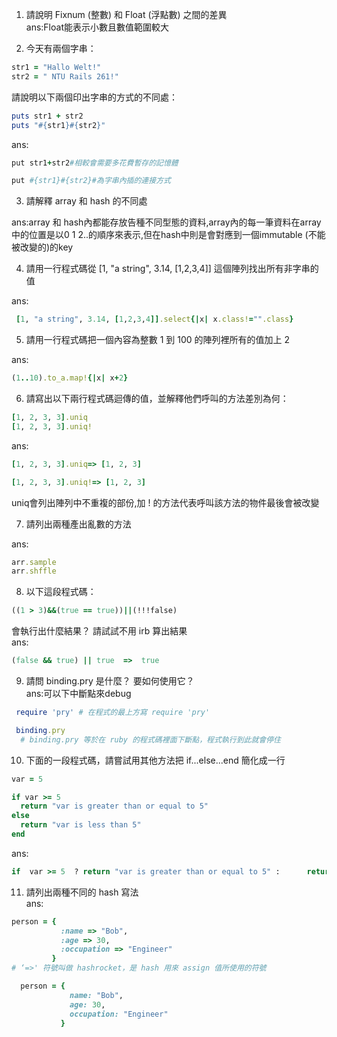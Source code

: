 1. 請說明 Fixnum (整數) 和 Float (浮點數) 之間的差異   
	ans:Float能表示小數且數值範圍較大

2. 今天有兩個字串：
  ```ruby 
  str1 = "Hallo Welt!" 
  str2 = " NTU Rails 261!"
  ```
請說明以下兩個印出字串的方式的不同處：
  ```ruby
  puts str1 + str2
  puts "#{str1}#{str2}"
  ```
  ans:
  ```ruby 
  put str1+str2#相較會需要多花費暫存的記憶體
  ```
  ```ruby
  put #{str1}#{str2}#為字串內插的連接方式
  ```
3. 請解釋 array 和 hash 的不同處  
 
 ans:array 和 hash內都能存放告種不同型態的資料,array內的每一筆資料在array中的位置是以0 1 2..的順序來表示,但在hash中則是會對應到一個immutable (不能被改變的)的key

     	
4. 請用一行程式碼從 [1, "a string", 3.14, [1,2,3,4]] 這個陣列找出所有非字串的值  
 
 ans:
  ```ruby
   [1, "a string", 3.14, [1,2,3,4]].select{|x| x.class!="".class}
  ```
5. 請用一行程式碼把一個內容為整數 1 到 100 的陣列裡所有的值加上 2  
 
 ans:
  ```ruby
  (1..10).to_a.map!{|x| x+2}
  ```
6. 請寫出以下兩行程式碼迴傳的值，並解釋他們呼叫的方法差別為何：
  ```ruby
  [1, 2, 3, 3].uniq
  [1, 2, 3, 3].uniq!
  ```
  ans:
  ```ruby
  [1, 2, 3, 3].uniq=> [1, 2, 3]

  [1, 2, 3, 3].uniq!=> [1, 2, 3]

  ```
  uniq會列出陣列中不重複的部份,加 ! 的方法代表呼叫該方法的物件最後會被改變

7. 請列出兩種產出亂數的方法  
  
  ans:
  ```ruby
  arr.sample
  arr.shffle
  ```
8. 以下這段程式碼：
  ```ruby
  ((1 > 3)&&(true == true))||(!!!false)
  ```
  會執行出什麼結果？ 請試試不用 irb 算出結果  
  ans:
  ```ruby
  (false && true) || true  =>  true
  ```
9. 請問 binding.pry 是什麼？ 要如何使用它？  
  ans:可以下中斷點來debug
 ```ruby
  require 'pry' # 在程式的最上方寫 require 'pry'

  binding.pry
   # binding.pry 等於在 ruby 的程式碼裡面下斷點，程式執行到此就會停住
  ```
10. 下面的一段程式碼，請嘗試用其他方法把 if...else...end 簡化成一行
  

  ```ruby
  var = 5

  if var >= 5
  	return "var is greater than or equal to 5"
  else
  	return "var is less than 5"
  end
  ```
  ans:
  ```ruby
  if  var >= 5  ? return "var is greater than or equal to 5" :   	return "var is less than 5"
  ```
11. 請列出兩種不同的 hash 寫法  
  ans: 
  ```ruby
  person = { 
             :name => "Bob", 
             :age => 30,
             :occupation => "Engineer"
           }
  # ‘=>' 符號叫做 hashrocket，是 hash 用來 assign 值所使用的符號
  ```

  ```ruby
    person = { 
               name: "Bob", 
               age: 30,
               occupation: "Engineer"
             }
  ```
